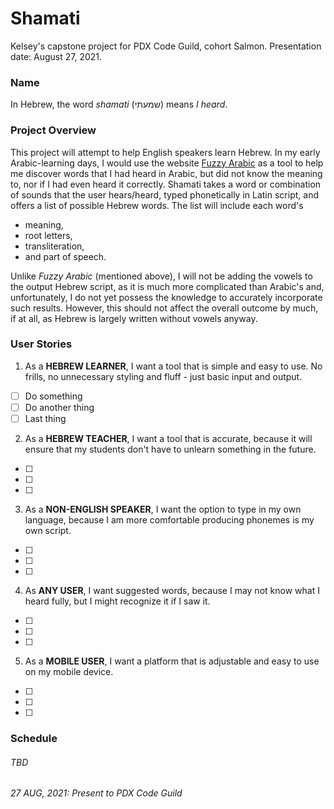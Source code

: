 # Shamati
Kelsey's capstone project for PDX Code Guild, cohort Salmon. Presentation date: August 27, 2021.

### Name
In Hebrew, the word *shamati* (שמעתי) means *I heard*.

### Project Overview
This project will attempt to help English speakers learn Hebrew. In my early Arabic-learning days, I would use the website [Fuzzy Arabic](http://fuzzyarabic.herokuapp.com/) as a tool to help me discover words that I had heard in Arabic, but did not know the meaning to, nor if I had even heard it correctly. Shamati takes a word or combination of sounds that the user hears/heard, typed phonetically in Latin script, and offers a list of possible Hebrew words. The list will include each word's 

* meaning, 
* root letters, 
* transliteration, 
* and part of speech.

Unlike *Fuzzy Arabic* (mentioned above), I will not be adding the vowels to the output Hebrew script, as it is much more complicated than Arabic's and, unfortunately, I do not yet possess the knowledge to accurately incorporate such results. However, this should not affect the overall outcome by much, if at all, as Hebrew is largely written without vowels anyway.

### User Stories
1. As a **HEBREW LEARNER**, I want a tool that is simple and easy to use. No frills, no unnecessary styling and fluff - just basic input and output.
- [ ] Do something
- [ ] Do another thing
- [ ] Last thing
2. As a **HEBREW TEACHER**, I want a tool that is accurate, because it will ensure that my students don't have to unlearn something in the future.
- [ ]
- [ ]
- [ ]
3. As a **NON-ENGLISH SPEAKER**, I want the option to type in my own language, because I am more comfortable producing phonemes is my own script. 
- [ ]
- [ ]
- [ ]
4. As **ANY USER**, I want suggested words, because I may not know what I heard fully, but I might recognize it if I saw it.
- [ ]
- [ ]
- [ ]
5. As a **MOBILE USER**, I want a platform that is adjustable and easy to use on my mobile device. 
- [ ]
- [ ]
- [ ]

### Schedule
###### TBD
###### 27 AUG, 2021: Present to PDX Code Guild
